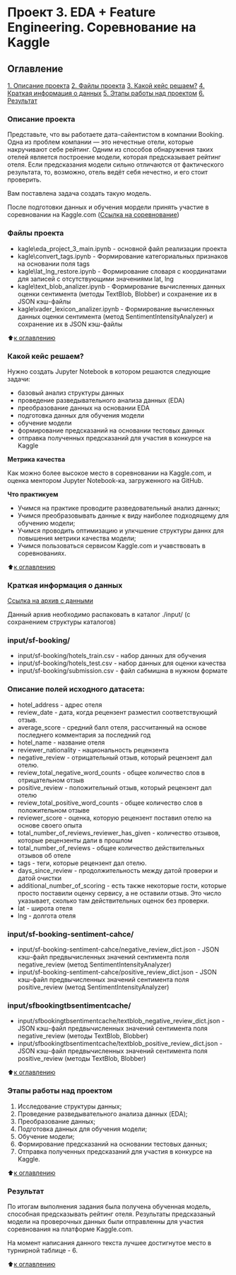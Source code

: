 # Проект 3. EDA + Feature Engineering. Соревнование на Kaggle

## Оглавление
[1. Описание проекта](https://github.com/kpalych/sf_data_since/tree/main/project_3/README.md#Описание-проекта)
[2. Файлы проекта](https://github.com/kpalych/sf_data_since/tree/main/project_3/README.md#Файлы-проекта)
[3. Какой кейс решаем?](https://github.com/kpalych/sf_data_since/tree/main/project_3/README.md#Какой-кейс-решаем)
[4. Краткая информация о данных](https://github.com/kpalych/sf_data_since/tree/main/project_3/README.md#Краткая-информация-о-данных)
[5. Этапы работы над проектом](https://github.com/kpalych/sf_data_since/tree/main/project_3/README.md#Этапы-работы-над-проектом)
[6. Результат](https://github.com/kpalych/sf_data_since/tree/main/project_3/README.md#Результат)

### Описание проекта
Представьте, что вы работаете дата-сайентистом в компании Booking. Одна из проблем компании — это нечестные отели, которые накручивают себе рейтинг. Одним из способов обнаружения таких отелей является построение модели, которая предсказывает рейтинг отеля. Если предсказания модели сильно отличаются от фактического результата, то, возможно, отель ведёт себя нечестно, и его стоит проверить.

Вам поставлена задача создать такую модель.

После подготовки данных и обучения мордели принять участие в соревновании на Kaggle.com ([Ссылка на соревнование](https://www.kaggle.com/competitions/sf-booking))

### Файлы проекта
- kagle\eda_project_3_main.ipynb - основной файл реализации проекта
- kagle\convert_tags.ipynb - Формирование категориальных признаков на основании поля tags
- kagle\lat_lng_restore.ipynb - Формирование словаря с координатами для записей с отсутствующими значениями lat, lng
- kagle\text_blob_analizer.ipynb - Формирование вычисленных данных оценки сентимента (методы TextBlob, Blobber) и сохранение их в JSON кэш-файлы
- kagle\vader_lexicon_analizer.ipynb - Формирование вычисленных данных оценки сентимента (метод SentimentIntensityAnalyzer) и сохранение их в JSON кэш-файлы

:arrow_up:[к оглавлению](https://github.com/kpalych/sf_data_since/tree/main/project_3/README.md#Оглавление)

### Какой кейс решаем?
Нужно создать Jupyter Notebook в котором решаются следующие задачи:
- базовый анализ структуры данных
- проведение разведывательного анализа данных (EDA)
- преобразование данных на основании EDA
- подготовка данных для обучения модели
- обучение модели
- формирование предсказаний на основании тестовых данных
- отправка полученных предсказаний для участия в конкурсе на Kaggle

**Метрика качества**

Как можно более высокое место в соревновании на Kaggle.com, и оценка ментором Jupyter Notebook-ка, загруженного на GitHub.

**Что практикуем**
- Учимся на практике проводите разведовательный анализ данных;
- Учимся преобразовывать данные к виду наиболее подходящему для обучению модели;
- Учимся проводить оптимизацию и улкчшение структуры даннх для повышения метрики качества модели;
- Учимся пользоваться сервисом Kaggle.com и учавствовать в соревнованиях.

:arrow_up:[к оглавлению](https://github.com/kpalych/sf_data_since/tree/main/project_3/README.md#Оглавление)

### Краткая информация о данных
[Ссылка на архив с данными](https://disk.yandex.com/d/R-9EVvexYKpeYQ)

Данный архив необходимо распаковать в каталог ./input/ (с сохранением структуры каталогов)

### input/sf-booking/
* input/sf-booking/hotels_train.csv - набор данных для обучения
* input/sf-booking/hotels_test.csv - набор данных для оценки качества
* input/sf-booking/submission.csv - файл сабмишна в нужном формате

### Описание полей исходного датасета:
- hotel_address - адрес отеля
- review_date - дата, когда рецензент разместил соответствующий отзыв.
- average_score - средний балл отеля, рассчитанный на основе последнего комментария за последний год
- hotel_name - название отеля
- reviewer_nationality - национальность рецензента
- negative_review - отрицательный отзыв, который рецензент дал отелю.
- review_total_negative_word_counts - общее количество слов в отрицательном отзыв
- positive_review - положительный отзыв, который рецензент дал отелю
- review_total_positive_word_counts - общее количество слов в положительном отзыве
- reviewer_score - оценка, которую рецензент поставил отелю на основе своего опыта
- total_number_of_reviews_reviewer_has_given - количество отзывов, которые рецензенты дали в прошлом
- total_number_of_reviews - общее количество действительных отзывов об отеле
- tags - теги, которые рецензент дал отелю.
- days_since_review - продолжительность между датой проверки и датой очистки
- additional_number_of_scoring - есть также некоторые гости, которые просто поставили оценку сервису, а не оставили отзыв. Это число указывает, сколько там действительных оценок без проверки.
- lat - широта отеля
- lng - долгота отеля

### input/sf-booking-sentiment-cahce/
* input/sf-booking-sentiment-cahce/negative_review_dict.json - JSON кэш-файл предвычисленных значений сентимента поля negative_review (метод SentimentIntensityAnalyzer) 
* input/sf-booking-sentiment-cahce/positive_review_dict.json - JSON кэш-файл предвычисленных значений сентимента поля positive_review (метод SentimentIntensityAnalyzer)

### input/sfbookingtbsentimentcache/
* input/sfbookingtbsentimentcache/textblob_negative_review_dict.json - JSON кэш-файл предвычисленных значений сентимента поля negative_review (методы TextBlob, Blobber) 
* input/sfbookingtbsentimentcache/textblob_positive_review_dict.json - JSON кэш-файл предвычисленных значений сентимента поля positive_review (методы TextBlob, Blobber)

:arrow_up:[к оглавлению](https://github.com/kpalych/sf_data_since/tree/main/project_3/README.md#Оглавление)

### Этапы работы над проектом
1. Исследование структуры данных;
2. Проведение разведывательного анализа данных (EDA);
3. Преобразование данных;
4. Подготовка данных для обучения модели;
5. Обучение модели;
6. Формирование предсказаний на основании тестовых данных;
7. Отправка полученных предсказаний для участия в конкурсе на Kaggle.

:arrow_up:[к оглавлению](https://github.com/kpalych/sf_data_since/tree/main/project_3/README.md#Оглавление)

### Результат
По итогам выполнения задания была получена обученная модель, способная предсказывать рейтинг отеля. Результаты предсказаный модели на проверочных данных были отправленны для участия соревнования на платформе Kaggle.com.

На момент написания данного текста лучшее достигнутое место в турнирной таблице - 6.

:arrow_up:[к оглавлению](https://github.com/kpalych/sf_data_since/tree/main/project_3/README.md#Оглавление)
